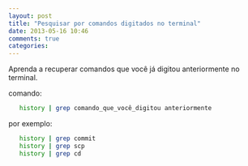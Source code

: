 ```yaml
---
layout: post
title: "Pesquisar por comandos digitados no terminal"
date: 2013-05-16 10:46
comments: true
categories: 
---
```


Aprenda a recuperar comandos que você já digitou anteriormente no terminal.

<!-- more -->

comando:

``` bash
   history | grep comando_que_você_digitou anteriormente
```

por exemplo:

``` bash
   history | grep commit
   history | grep scp
   history | grep cd
```